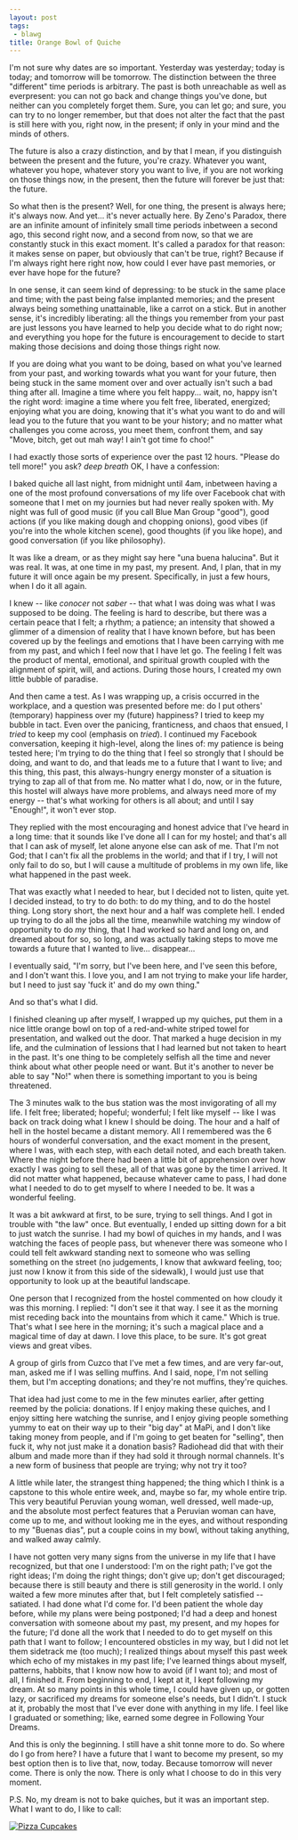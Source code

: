 ```yaml
---
layout: post
tags:
 - blawg
title: Orange Bowl of Quiche
---
```


I'm not sure why dates are so important. Yesterday was yesterday; today
is today; and tomorrow will be tomorrow. The distinction between the
three "different" time periods is arbitrary. The past is both
unreachable as well as everpresent: you can not go back and change
things you've done, but neither can you completely forget them. Sure,
you can let go; and sure, you can try to no longer remember, but that does not
alter the fact that the past is still here with you, right now, in the
present; if only in your mind and the minds of others.

The future is also a crazy distinction, and by that I mean, if you
distinguish between the present and the future, you're crazy. Whatever
you want, whatever you hope, whatever story you want to live, if you are
not working on those things now, in the present, then the future will
forever be just that: the future.

So what then is the present? Well, for one thing, the present is always
here; it's always now. And yet... it's never actually here. By Zeno's
Paradox, there are an infinite amount of infinitely small time periods
inbetween a second ago, this second right now, and a second from now, so that we are
constantly stuck in this exact moment. It's called a paradox for that
reason: it makes sense on paper, but obviously that can't be true, right? Because if I'm always right
here right now, how could I ever have past memories, or ever have hope
for the future?

In one sense, it can seem kind of depressing: to be stuck in the same
place and time; with the past being false implanted memories; and the present always being something
unattainable, like a carrot on a stick. But in another sense, it's
incredibly liberating: all the things you remember from your past are
just lessons you have learned to help you decide what to do right now;
and everything you hope for the future is encouragement to decide to
start making those decisions and doing those things right now.

If you are doing what you want to be doing, based on what you've learned
from your past, and working towards what you want for your future, then being stuck in
the same moment over and over actually isn't such a bad thing after all.
Imagine a time where you felt happy... wait, no, happy isn't the right
word: imagine a time where you felt free, liberated, energized; enjoying
what you are doing, knowing that it's what you want to do and will lead
you to the future that you want to be your history; and no matter what
challenges you come across, you meet them, confront them, and say "Move, bitch, get out mah way! I ain't got time fo
choo!"

I had exactly those sorts of experience over the past 12 hours. "Please
do tell more!" you ask? *deep breath* OK, I have a confession:

I baked quiche all last night, from midnight until 4am, inbetween having a one of the most
profound conversations of my life over Facebook chat with someone that I
met on my journies but had never really spoken with. My night was full
of good music (if you call Blue Man Group "good"), good
actions (if you like making dough and chopping onions), good vibes (if
you're into the whole kitchen scene), good thoughts (if you like hope),
and good conversation (if you like philosophy).

It was like a dream, or as they might say here "una buena halucina". But
it was real. It was, at one time in my past, my present. And, I plan,
that in my future it will once again be my present. Specifically, in
just a few hours, when I do it all again.

I knew -- like *conocer* not *saber* -- that what I was doing was what I was
supposed to be doing. The feeling is hard to describe, but there was a
certain peace that I felt; a rhythm; a patience; an intensity that
showed a glimmer of a dimension of reality that I have known before, but
has been covered up by the feelings and emotions that I have been
carrying with me from my past, and which I feel now that I have let go.
The feeling I felt was the product of mental, emotional, and spiritual growth coupled with
the alignment of spirit, will, and actions. During those hours, I
created my own little bubble of paradise.

And then came a test. As I was wrapping up, a crisis occurred in the
workplace, and a question was presented before me: do I put others'
(temporary) happiness over my (future) happiness? I tried to keep my bubble in tact.
Even over the panicing, franticness, and chaos that ensued, I *tried* to
keep my cool (emphasis on *tried*). I continued my Facebook conversation,
keeping it high-level, along the lines of: my patience is being tested
here; I'm trying to do the thing that I feel so strongly that I should
be doing, and want to do, and that leads me to a future that I want to
live; and this thing, this past, this always-hungry energy monster of a
situation is trying to zap all of that from me. No matter what I do,
now, or in the future, this hostel will always have more problems, and
always need more of my energy -- that's what working for others is all
about; and until I say "Enough!", it won't ever stop.

They replied with the most encouraging and honest advice that I've heard
in a long time: that it sounds like I've done all I can for my hostel;
and that's all that I can ask of myself, let alone anyone else can ask
of me. That I'm not God; that I can't fix all the problems in the world;
and that if I try, I will not only fail to do so, but I will cause a
multitude of problems in my own life, like what happened in the past
week.

That was exactly what I needed to hear, but I decided not to listen,
quite yet. I decided instead, to try to do both: to do my thing, and to
do the hostel thing. Long story short, the next hour and a half was complete hell.
I ended up trying to do all the jobs all
the time, meanwhile watching my window of opportunity to do *my* thing, that I had worked so hard and long on, and dreamed about
for so, so long, and was actually taking steps to move me towards a future
that I wanted to live... disappear...

I eventually said, "I'm sorry, but I've been here, and I've seen this
before, and I don't want this. I love you, and I am not trying to make
your life harder, but I need to just say 'fuck it' and do my own thing."

And so that's what I did.

I finished cleaning up after myself, I wrapped up my quiches, put them
in a nice little orange bowl on top of a red-and-white striped towel for
presentation, and walked out the door. That marked a huge decision in my
life, and the culmination of lessions that I had learned but not taken
to heart in the past. It's one thing to be completely selfish all the
time and never think about what other people need or want. But it's
another to never be able to say "No!" when there is something important
to you is being threatened.

The 3 minutes walk to the bus station was the most invigorating of all
my life. I felt free; liberated; hopeful; wonderful; I felt like myself
-- like I was back on track doing what I knew I should be doing. The
hour and a half of hell in the hostel became a distant memory. All I
remembered was the 6 hours of wonderful conversation, and the exact
moment in the present, where I was, with each step, with each detail
noted, and each breath taken. Where the night before there had been a
little bit of apprehension over how exactly I was going to sell these,
all of that was gone by the time I arrived. It did not matter what
happened, because whatever came to pass, I had done what I needed to do
to get myself to where I needed to be. It was a wonderful feeling.

It was a bit awkward at first, to be sure, trying to sell things. And I
got in trouble with "the law" once. But eventually, I ended up sitting
down for a bit to just watch the sunrise. I
had my bowl of quiches in my hands, and I was watching the faces of
people pass, but whenever there was someone who I could tell felt
awkward standing next to someone who was selling something on the street
(no judgements, I know that awkward feeling, too; just now I know it
from this side of the sidewalk), I would just use that opportunity to look
up at the beautiful landscape.

One person that I recognized from the
hostel commented on how cloudy it was this morning. I replied: "I don't
see it that way. I see it as the morning mist receding back into the
mountains from which it came." Which is true. That's what I see here in
the morning; it's such a magical place and a magical time of day at
dawn. I love this place, to be sure. It's got great views and great
vibes.

A group of girls from Cuzco
that I've met a few times, and are very far-out, man, asked me if I was
selling muffins. And I said, nope, I'm not selling them, but I'm
accepting donations; and they're not muffins, they're quiches.

That idea had just come to me in the few minutes earlier, after getting
reemed by the policia: donations. If I enjoy
making these quiches, and I enjoy sitting here watching the sunrise, and
I enjoy giving people something yummy to eat on their way up to their
"big day" at MaPi, and I don't like taking money from people, and if I'm going to get beaten for "selling", then
fuck it, why not just make it a donation basis? Radiohead did that with
their album and made more than if they had sold it through normal
channels. It's a new form of business that people are trying; why not
try it too?

A little while later, the strangest thing happened; the thing which I think is
a capstone to this whole entire week, and, maybe so far, my whole entire
trip. This very beautiful Peruvian young
woman, well dressed, well made-up, and the absolute most perfect
features that a Peruvian woman can have, come up to me, and without looking me in the eyes, and without
responding to my "Buenas dias", put a couple coins in my
bowl, without taking anything, and walked away calmly.

I have not gotten very many signs from the universe in my
life that I have recognized, but that one I understood: I'm on the right path; I've got the
right ideas; I'm doing the right things; don't give up; don't get
discouraged; because there is still beauty and there is still generosity
in the world. I only waited a few more minutes after that, but I felt
completely satisfied -- satiated. I had done what I'd come for. I'd been patient the
whole day before, while my plans were being postponed; I'd had a deep
and honest conversation with someone about my past, my present, and my
hopes for the future; I'd done all the work that I needed to do to get
myself on this path that I want to follow; I encountered obsticles in my
way, but I did not let them sidetrack me (too much); I realized things
about myself this past week which echo of my mistakes in my past life;
I've learned things about myself, patterns, habbits, that I know now how
to avoid (if I want to); and most of all, I finished it. From beginning
to end, I kept at it, I kept following my dream. At so many points in
this whole time, I could have given up, or gotten lazy, or sacrificed my
dreams for someone else's needs, but I didn't. I stuck at it, probably
the most that I've ever done with anything in my life. I feel like I
graduated or something; like, earned some degree in Following Your
Dreams.

And this is only the beginning. I still have a shit tonne more to do. So where do I go from here? I have a future that I want
to become my present, so my best option then is to live that, now,
today. Because tomorrow will never come. There is only the now. There is
only what I choose to do in this very moment.

P.S. No, my dream is not to bake quiches, but it was an important step.
What I want to do, I like to call:

[![Pizza Cupcakes][2]][1]

  [1]: http://konreu.com/pizza-cupcaeks.pdf
  [2]: http://konreu.com/pizza-cupcaeks.png (PizzA Cupcaeks!)


